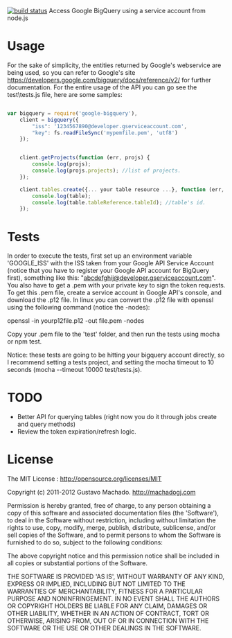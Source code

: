 [![build status](https://secure.travis-ci.org/machadogj/node-google-bigquery.png)](http://travis-ci.org/machadogj/node-google-bigquery)
Access Google BigQuery using a service account from node.js



# Usage
For the sake of simplicity, the entities returned by Google's webservice are being used, so you can refer to Google's site https://developers.google.com/bigquery/docs/reference/v2/ for further documentation.
For the entire usage of the API you can go see the test\tests.js file, here are some samples:

```js

var bigquery = require('google-bigquery'),
	client = bigquery({
		"iss": '1234567890@developer.gserviceaccount.com',
		"key": fs.readFileSync('mypemfile.pem', 'utf8')
	});


	client.getProjects(function (err, projs) {
		console.log(projs);
		console.log(projs.projects); //list of projects.
	});

	client.tables.create({... your table resource ...}, function (err, table){
		console.log(table);
		console.log(table.tableReference.tableId); //table's id.
	});

```

# Tests
In order to execute the tests, first set up an environment variable 'GOOGLE_ISS' with the ISS taken from your Google API Service Account (notice that you have to register your Google API account for BigQuery first), something like this: "abcdefghij@developer.gserviceaccount.com".
You also have to get a .pem with your private key to sign the token requests. To get this .pem file, create a service account in Google API's console, and download the .p12 file. In linux you can convert the .p12 file with openssl using the following command (notice the -nodes):

openssl -in yourp12file.p12 -out file.pem -nodes

Copy your .pem file to the 'test' folder, and then run the tests using mocha or npm test.

Notice: these tests are going to be hitting your bigquery account directly, so I recommend setting a tests project, and setting the mocha timeout to 10 seconds (mocha --timeout 10000 test/tests.js).

# TODO
* Better API for querying tables (right now you do it through jobs create and query methods)
* Review the token expiration/refresh logic.

# License

The MIT License : http://opensource.org/licenses/MIT

Copyright (c) 2011-2012 Gustavo Machado. http://machadogj.com

Permission is hereby granted, free of charge, to any person obtaining a copy of this software and associated documentation files (the 'Software'), to deal in the Software without restriction, including without limitation the rights to use, copy, modify, merge, publish, distribute, sublicense, and/or sell copies of the Software, and to permit persons to whom the Software is furnished to do so, subject to the following conditions:

The above copyright notice and this permission notice shall be included in all copies or substantial portions of the Software.

THE SOFTWARE IS PROVIDED 'AS IS', WITHOUT WARRANTY OF ANY KIND, EXPRESS OR IMPLIED, INCLUDING BUT NOT LIMITED TO THE WARRANTIES OF MERCHANTABILITY, FITNESS FOR A PARTICULAR PURPOSE AND NONINFRINGEMENT. IN NO EVENT SHALL THE AUTHORS OR COPYRIGHT HOLDERS BE LIABLE FOR ANY CLAIM, DAMAGES OR OTHER LIABILITY, WHETHER IN AN ACTION OF CONTRACT, TORT OR OTHERWISE, ARISING FROM, OUT OF OR IN CONNECTION WITH THE SOFTWARE OR THE USE OR OTHER DEALINGS IN THE SOFTWARE.